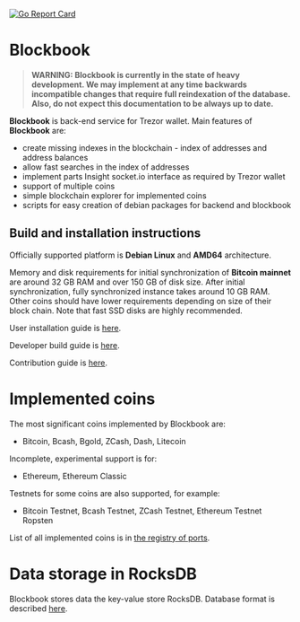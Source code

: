 [![Go Report Card](https://goreportcard.com/badge/trezor/blockbook)](https://goreportcard.com/report/trezor/blockbook)

# Blockbook

> **WARNING: Blockbook is currently in the state of heavy development. We may implement at any time backwards incompatible changes that require full reindexation of the database. Also, do not expect this documentation to be always up to date.**

**Blockbook** is back-end service for Trezor wallet. Main features of **Blockbook** are:

- create missing indexes in the blockchain - index of addresses and address balances
- allow fast searches in the index of addresses
- implement parts Insight socket.io interface as required by Trezor wallet
- support of multiple coins
- simple blockchain explorer for implemented coins
- scripts for easy creation of debian packages for backend and blockbook

## Build and installation instructions

Officially supported platform is **Debian Linux** and **AMD64** architecture.

Memory and disk requirements for initial synchronization of **Bitcoin mainnet** are around 32 GB RAM and over 150 GB of disk size. After initial synchronization, fully synchronized instance takes around 10 GB RAM.
Other coins should have lower requirements depending on size of their block chain. Note that fast SSD disks are highly
recommended.

User installation guide is [here](https://wiki.trezor.io/User_manual:Running_a_local_instance_of_Trezor_Wallet_backend_(Blockbook)).

Developer build guide is [here](/docs/build.md).

Contribution guide is [here](CONTRIBUTING.md).

# Implemented coins

The most significant coins implemented by Blockbook are:
- Bitcoin, Bcash, Bgold, ZCash, Dash, Litecoin

Incomplete, experimental support is for:
- Ethereum, Ethereum Classic

Testnets for some coins are also supported, for example:
- Bitcoin Testnet, Bcash Testnet, ZCash Testnet, Ethereum Testnet Ropsten

List of all implemented coins is in [the registry of ports](/docs/ports.md).

# Data storage in RocksDB

Blockbook stores data the key-value store RocksDB. Database format is described [here](/docs/rocksdb.md).

